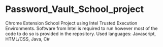 # Password_Vault_School_project
Chrome Extension School Project using Intel Trusted Execution Environments. Software from Intel is required to run however most of the code to do so is provided in the repository. Used languages: Javascript, HTML/CSS, Java, C#
